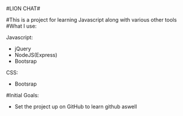 #LION CHAT# 

#This is a project for learning Javascript along with various other tools
#What I use:

Javascript:

* jQuery
* NodeJS(Express)
* Bootsrap

CSS:
* Bootsrap


#Initial Goals:
- Set the project up on GitHub to learn github aswell
